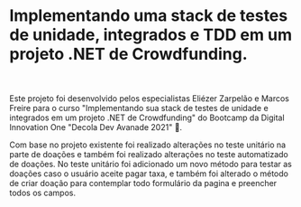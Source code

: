 # Implementando uma stack de testes de unidade, integrados e TDD em um projeto .NET de Crowdfunding.</br></br>
  
Este projeto foi desenvolvido pelos especialistas Eliézer Zarpelão e Marcos Freire para o curso "Implementando sua stack de testes de unidade e integrados em um projeto .NET de Crowdfunding" do Bootcamp da Digital Innovation One "Decola Dev Avanade 2021" :orange_heart:.</br>

Com base no projeto existente foi realizado alterações no teste unitário na parte de doações e também foi realizado alterações no teste automatizado de doações. No teste unitário foi adicionado um novo método para testar as doações caso o usuário aceite pagar taxa, e também foi alterado o método de criar doação para contemplar todo formulário da pagina e preencher todos os campos.



